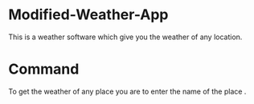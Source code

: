 # Modified-Weather-App
This is a weather software which give you the weather of any location.


# Command
To get the weather of any place you are to enter the name of the place .
 
